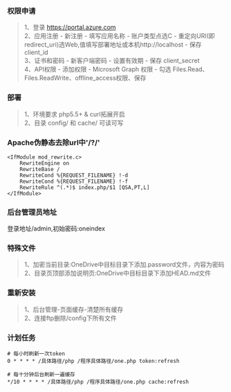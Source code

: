 ### 权限申请  
> 1、登录 https://portal.azure.com  
> 2、应用注册 - 新注册 - 填写应用名称 - 账户类型点选C - 重定向URI(即redirect_uri)选Web,值填写部署地址或本机http://localhost - 保存 client_id  
> 3、证书和密码 - 新客户端密码 - 设置有效期 - 保存 client_secret  
> 4、API权限 - 添加权限 - Microsoft Graph 权限 - 勾选 Files.Read、Files.ReadWrite、offline_access权限、保存  

### 部署  	
> 1、环境要求 php5.5+ & curl拓展开启  
> 2、目录 config/ 和 cache/ 可读可写

### Apache伪静态去除url中'/?/'  
```
<IfModule mod_rewrite.c>
	RewriteEngine on
	RewriteBase /
	RewriteCond %{REQUEST_FILENAME} !-d
	RewriteCond %{REQUEST_FILENAME} !-f
	RewriteRule ^(.*)$ index.php/$1 [QSA,PT,L]
</IfModule>
```
### 后台管理员地址  
登录地址/admin,初始密码:oneindex

### 特殊文件  
> 1、加密当前目录:OneDrive中目标目录下添加.password文件，内容为密码  
> 2、目录页顶部添加说明页:OneDrive中目标目录下添加HEAD.md文件

### 重新安装  
> 1、后台管理-页面缓存-清楚所有缓存  
> 2、连接ftp删除/config下所有文件  

### 计划任务
```
# 每小时刷新一次token
0 * * * * /具体路径/php /程序具体路径/one.php token:refresh

# 每十分钟后台刷新一遍缓存
*/10 * * * * /具体路径/php /程序具体路径/one.php cache:refresh
```

